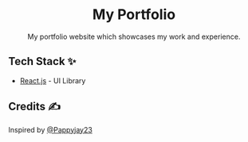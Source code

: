 <div align="center">
	<h1> My Portfolio </h1>
	<p> My portfolio website which showcases my work and experience. </p>
</div>



## Tech Stack ✨

- [React.js](https://reactjs.org/) - UI Library

## Credits ✍

Inspired by [@Pappyjay23](https://github.com/Pappyjay23)
